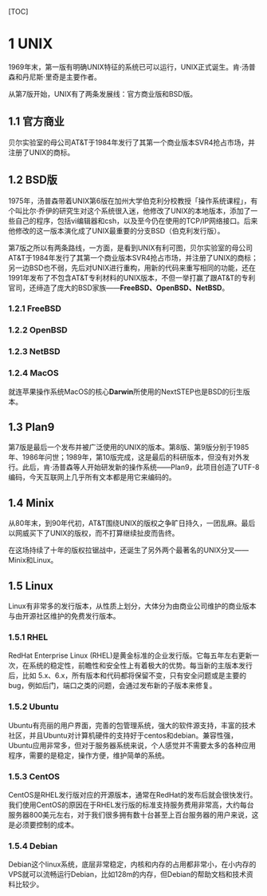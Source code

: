 [TOC]

# 1 UNIX

1969年末，第一版有明确UNIX特征的系统已可以运行，UNIX正式诞生。肯·汤普森和丹尼斯·里奇是主要作者。

从第7版开始，UNIX有了两条发展线：官方商业版和BSD版。

## 1.1 官方商业

贝尔实验室的母公司AT&T于1984年发行了其第一个商业版本SVR4抢占市场，并注册了UNIX的商标。



## 1.2 BSD版

1975年，汤普森带着UNIX第6版在加州大学伯克利分校教授「操作系统课程」，有个叫比尔·乔伊的研究生对这个系统很入迷，他修改了UNIX的本地版本，添加了一些自己的程序，包括vi编辑器和csh，以及至今仍在使用的TCP/IP网络接口。后来他修改的这一版本演化成了UNIX最重要的分支BSD（伯克利发行版）。

第7版之所以有两条路线，一方面，是看到UNIX有利可图，贝尔实验室的母公司AT&T于1984年发行了其第一个商业版本SVR4抢占市场，并注册了UNIX的商标；另一边BSD也不弱，先后对UNIX进行重构，用新的代码来重写相同的功能，还在1991年发布了不包含AT&T专利材料的UNIX版本，不但一举打赢了跟AT&T的专利官司，还缔造了庞大的BSD家族——**FreeBSD、OpenBSD、NetBSD**。

### 1.2.1 FreeBSD

### 1.2.2 OpenBSD

### 1.2.3 NetBSD

### 1.2.4 MacOS

就连苹果操作系统MacOS的核心**Darwin**所使用的NextSTEP也是BSD的衍生版本。



## 1.3 Plan9

第7版是最后一个发布并被广泛使用的UNIX的版本。第8版、第9版分别于1985年、1986年问世；1989年，第10版完成，这是最后的科研版本，但没有对外发行。此后，肯·汤普森等人开始研发新的操作系统——Plan9，此项目创造了UTF-8编码，今天互联网上几乎所有文本都是用它来编码的。



## 1.4 Minix

从80年末，到90年代初，AT&T围绕UNIX的版权之争旷日持久，一团乱麻。最后以网威买下了UNIX的版权，而不打算继续扯皮而告终。

在这场持续了十年的版权拉锯战中，还诞生了另外两个最著名的UNIX分叉——Minix和Linux。



## 1.5 Linux

Linux有非常多的发行版本，从性质上划分，大体分为由商业公司维护的商业版本与由开源社区维护的免费发行版本。

### 1.5.1 RHEL

RedHat Enterprise Linux (RHEL)是黄金标准的企业发行版。它每五年左右更新一次，在系统的稳定性，前瞻性和安全性上有着极大的优势。每当新的主版本发行后，比如 5.x、6.x，所有版本和代码都将保留不变，只有安全问题或是主要的bug，例如后门，端口之类的问题，会通过发布新的子版本来修复。

### 1.5.2 Ubuntu

Ubuntu有亮丽的用户界面，完善的包管理系统，强大的软件源支持，丰富的技术社区，并且Ubuntu对计算机硬件的支持好于centos和debian。兼容性强，Ubuntu应用非常多，但对于服务器系统来说，个人感觉并不需要太多的各种应用程序，需要的是稳定，操作方便，维护简单的系统。

### 1.5.3 CentOS

CentOS是RHEL发行版对应的开源版本，通常在RedHat的发布后就会很快发行。我们使用CentOS的原因在于RHEL发行版的标准支持服务费用非常高，大约每台服务器800美元左右，对于我们很多拥有数十台甚至上百台服务器的用户来说，这是必须要控制的成本。

### 1.5.4 Debian

Debian这个linux系统，底层非常稳定，内核和内存的占用都非常小，在小内存的VPS就可以流畅运行Debian，比如128m的内存，但Debian的帮助文档和技术资料比较少。